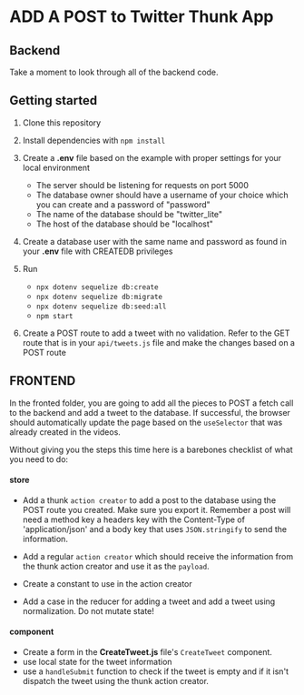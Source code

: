 # ADD A POST to Twitter Thunk App

## Backend

Take a moment to look through all of the backend code.

## Getting started

1. Clone this repository
2. Install dependencies with `npm install`
3. Create a **.env** file based on the example with proper settings for your
   local environment
   - The server should be listening for requests on port 5000
   - The database owner should have a username of your choice which you can
     create and a password of "password"
   - The name of the database should be "twitter_lite"
   - The host of the database should be "localhost"
4. Create a database user with the same name and password as found in your
   **.env** file with CREATEDB privileges
5. Run

   - `npx dotenv sequelize db:create`
   - `npx dotenv sequelize db:migrate`
   - `npx dotenv sequelize db:seed:all`
   - `npm start`

6. Create a POST route to add a tweet with no validation. Refer to the GET route
   that is in your `api/tweets.js` file and make the changes based on a POST
   route

## FRONTEND

In the fronted folder, you are going to add all the pieces to POST a fetch call
to the backend and add a tweet to the database. If successful, the browser
should automatically update the page based on the `useSelector` that was already
created in the videos.

Without giving you the steps this time here is a barebones checklist of what you
need to do:

#### store

- Add a thunk `action creator` to add a post to the database using the POST
  route you created. Make sure you export it. Remember a post will need a method
  key a headers key with the Content-Type of 'application/json' and a body
  key that uses `JSON.stringify` to send the information.

- Add a regular `action creator` which should receive the information from the
  thunk action creator and use it as the `payload`.

- Create a constant to use in the action creator

- Add a case in the reducer for adding a tweet and add a tweet using
  normalization. Do not mutate state!

#### component

- Create a form in the **CreateTweet.js** file's `CreateTweet` component.
- use local state for the tweet information
- use a `handleSubmit` function to check if the tweet is empty and if it isn't
  dispatch the tweet using the thunk action creator.
